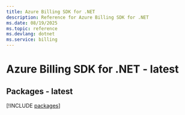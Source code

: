 ```yaml
---
title: Azure Billing SDK for .NET
description: Reference for Azure Billing SDK for .NET
ms.date: 08/19/2025
ms.topic: reference
ms.devlang: dotnet
ms.service: billing
---
```

# Azure Billing SDK for .NET - latest
## Packages - latest
[!INCLUDE [packages](billing-index.md)]